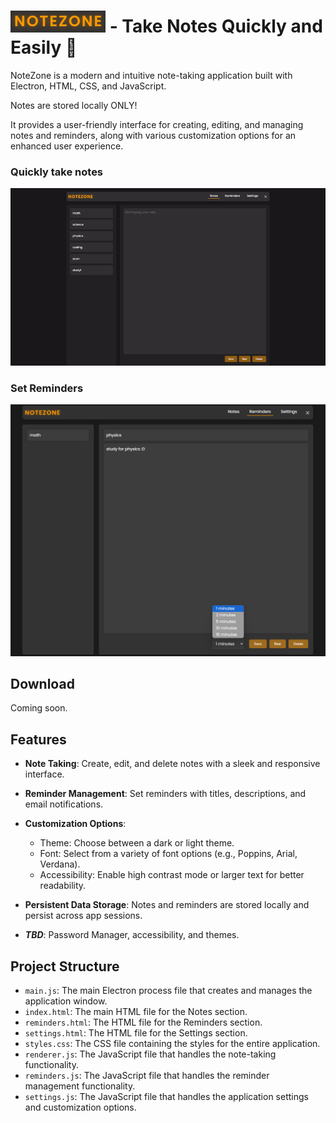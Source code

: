 ![](https://github.com/Sieep-Coding/notetaking-app-electron/blob/main/assets/imgs/notezone.png) - Take Notes Quickly and Easily 📑
========

NoteZone is a modern and intuitive note-taking application built with Electron, HTML, CSS, and JavaScript.

Notes are stored locally ONLY!

It provides a user-friendly interface for creating, editing, and managing notes and reminders, along with various customization options for an enhanced user experience.

### Quickly take notes

![](https://github.com/Sieep-Coding/notetaking-app-electron/blob/main/assets/imgs/notezone-v01.gif)

### Set Reminders

![](https://github.com/Sieep-Coding/notetaking-app-electron/blob/main/assets/imgs/reminder-tab.png)


Download
--------
Coming soon.

Features
--------

-   **Note Taking**: Create, edit, and delete notes with a sleek and responsive interface.
-   **Reminder Management**: Set reminders with titles, descriptions, and email notifications.
-   **Customization Options**:
    -   Theme: Choose between a dark or light theme.
    -   Font: Select from a variety of font options (e.g., Poppins, Arial, Verdana).
    -   Accessibility: Enable high contrast mode or larger text for better readability.
-   **Persistent Data Storage**: Notes and reminders are stored locally and persist across app sessions.

-   ***TBD***: Password Manager, accessibility, and themes.


Project Structure
-----------------

-   `main.js`: The main Electron process file that creates and manages the application window.
-   `index.html`: The main HTML file for the Notes section.
-   `reminders.html`: The HTML file for the Reminders section.
-   `settings.html`: The HTML file for the Settings section.
-   `styles.css`: The CSS file containing the styles for the entire application.
-   `renderer.js`: The JavaScript file that handles the note-taking functionality.
-   `reminders.js`: The JavaScript file that handles the reminder management functionality.
-   `settings.js`: The JavaScript file that handles the application settings and customization options.
